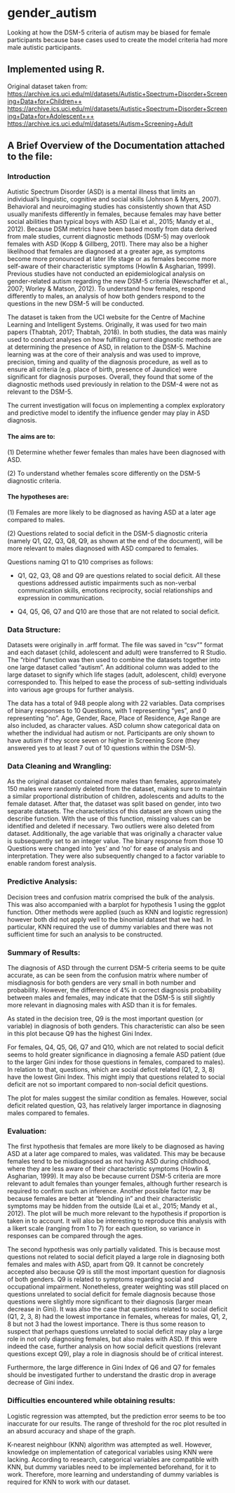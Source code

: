# gender_autism
Looking at how the DSM-5 criteria of autism may be biased for female participants because base cases used to create the model criteria had more male autistic participants. 


## Implemented using R.


Original dataset taken from: 
https://archive.ics.uci.edu/ml/datasets/Autistic+Spectrum+Disorder+Screening+Data+for+Children++
https://archive.ics.uci.edu/ml/datasets/Autistic+Spectrum+Disorder+Screening+Data+for+Adolescent+++ 
https://archive.ics.uci.edu/ml/datasets/Autism+Screening+Adult


## A Brief Overview of the Documentation attached to the file:

### Introduction

Autistic Spectrum Disorder (ASD) is a mental illness that limits an individual’s linguistic,
cognitive and social skills (Johnson & Myers, 2007). Behavioral and neuroimaging studies
has consistently shown that ASD usually manifests differently in females, because
females may have better social abilities than typical boys with ASD (Lai et al., 2015;
Mandy et al., 2012). Because DSM metrics have been based mostly from data derived
from male studies, current diagnostic methods (DSM-5) may overlook females with ASD
(Kopp & Gillberg, 2011). There may also be a higher likelihood that females are
diagnosed at a greater age, as symptoms become more pronounced at later life stage or
as females become more self-aware of their characteristic symptoms (Howlin &
Asgharian, 1999). Previous studies have not conducted an epidemiological analysis on
gender-related autism regarding the new DSM-5 criteria (Newschaffer et al., 2007;
Worley & Matson, 2012). To understand how females, respond differently to males, an
analysis of how both genders respond to the questions in the new DSM-5 will be
conducted.

The dataset is taken from the UCI website for the Centre of Machine Learning and
Intelligent Systems. Originally, it was used for two main papers (Thabtah, 2017; Thabtah,
2018). In both studies, the data was mainly used to conduct analyses on how fulfilling
current diagnostic methods are at determining the presence of ASD, in relation to the
DSM-5. Machine learning was at the core of their analysis and was used to improve,
precision, timing and quality of the diagnosis procedure, as well as to ensure all criteria
(e.g. place of birth, presence of Jaundice) were significant for diagnosis purposes.
Overall, they found that some of the diagnostic methods used previously in relation to
the DSM-4 were not as relevant to the DSM-5.

The current investigation will focus on implementing a complex exploratory and
predictive model to identify the influence gender may play in ASD diagnosis.

#### The aims are to:

(1) Determine whether fewer females than males have been diagnosed with
ASD.

(2) To understand whether females score differently on the DSM-5
diagnostic criteria.


#### The hypotheses are:

(1) Females are more likely to be diagnosed as having ASD at a later age
compared to males.

(2) Questions related to social deficit in the DSM-5 diagnostic criteria
(namely Q1, Q2, Q3, Q8, Q9, as shown at the end of the document), will
be more relevant to males diagnosed with ASD compared to females.

Questions naming Q1 to Q10 comprises as follows:

- Q1, Q2, Q3, Q8 and Q9 are questions related to social deficit. All these
questions addressed autistic impairments such as non-verbal
communication skills, emotions reciprocity, social relationships and
expression in communication.

- Q4, Q5, Q6, Q7 and Q10 are those that are not related to social deficit.


### Data Structure:

Datasets were originally in .arff format. The file was saved in “csv”" format and
each dataset (child, adolescent and adult) were transferred to R Studio. The “rbind”
function was then used to combine the datasets together into one large dataset
called “autism”. An additional column was added to the large dataset to signify
which life stages (adult, adolescent, child) everyone corresponded to. This helped
to ease the process of sub-setting individuals into various age groups for further
analysis.

The data has a total of 948 people along with 22 variables. Data comprises of binary
responses to 10 Questions, with 1 representing “yes”, and 0 representing “no”.
Age, Gender, Race, Place of Residence, Age Range are also included, as character
values. ASD column show categorical data on whether the individual had autism or
not. Participants are only shown to have autism if they score seven or higher in
Screening Score (they answered yes to at least 7 out of 10 questions within the
DSM-5).


### Data Cleaning and Wrangling:

As the original dataset contained more males than females, approximately 150
males were randomly deleted from the dataset, making sure to maintain a similar
proportional distribution of children, adolescents and adults to the female dataset.
After that, the dataset was split based on gender, into two separate datasets.
The characteristics of this dataset are shown using the describe function. With the
use of this function, missing values can be identified and deleted if necessary. Two
outliers were also deleted from dataset. Additionally, the age variable that was
originally a character value is subsequently set to an integer value. The binary
response from those 10 Questions were changed into ‘yes’ and ‘no’ for ease of
analysis and interpretation. They were also subsequently changed to a factor
variable to enable random forest analysis.


### Predictive Analysis:

Decision trees and confusion matrix comprised the bulk of the analysis. This was
also accompanied with a barplot for hypothesis 1 using the ggplot function. Other
methods were applied (such as KNN and logistic regression) however both did not
apply well to the binomial dataset that we had. In particular, KNN required the use
of dummy variables and there was not sufficient time for such an analysis to be
constructed.


### Summary of Results:

The diagnosis of ASD through the current DSM-5 criteria seems to be quite
accurate, as can be seen from the confusion matrix where number of
misdiagnosis for both genders are very small in both number and probability.
However, the difference of 4% in correct diagnosis probability between males
and females, may indicate that the DSM-5 is still slightly more relevant in
diagnosing males with ASD than it is for females.

As stated in the decision tree, Q9 is the most important question (or variable) in diagnosis
of both genders. This characteristic can also be seen in this plot because Q9 has the
highest Gini Index.

For females, Q4, Q5, Q6, Q7 and Q10, which are not related to social deficit seems to
hold greater significance in diagnosing a female ASD patient (due to the larger Gini
index for those questions in females, compared to males). In relation to that,
questions, which are social deficit related (Q1, 2, 3, 8) have the lowest Gini Index. This
might imply that questions related to social deficit are not so important compared to
non-social deficit questions.

The plot for males suggest the similar condition as females. However, social deficit
related question, Q3, has relatively larger importance in diagnosing males compared to
females.


### Evaluation:


The first hypothesis that females are more likely to be diagnosed as having ASD at a later
age compared to males, was validated. This may be because females tend to be
misdiagnosed as not having ASD during childhood, where they are less aware of their
characteristic symptoms (Howlin & Asgharian, 1999). It may also be because current
DSM-5 criteria are more relevant to adult females than younger females, although further
research is required to confirm such an inference. Another possible factor may be
because females are better at “blending in” and their characteristic symptoms may be
hidden from the outside (Lai et al., 2015; Mandy et al., 2012).
The plot will be much more relevant to the hypothesis if proportion is taken in to account.
It will also be interesting to reproduce this analysis with a likert scale (ranging from 1 to 7)
for each question, so variance in responses can be compared through the ages.


The second hypothesis was only partially validated. This is because most questions not
related to social deficit played a large role in diagnosing both females and males with
ASD, apart from Q9. It cannot be concretely accepted also because Q9 is still the most
important question for diagnosis of both genders. Q9 is related to symptoms regarding
social and occupational impairment. Nonetheless, greater weighting was still placed on
questions unrelated to social deficit for female diagnosis because those questions were
slightly more significant to their diagnosis (larger mean decrease in Gini). It was also the
case that questions related to social deficit (Q1, 2, 3, 8) had the lowest importance in
females, whereas for males, Q1, 2, 8 but not 3 had the lowest importance. There is thus
some reason to suspect that perhaps questions unrelated to social deficit may play a large
role in not only diagnosing females, but also males with ASD. If this were indeed the case,
further analysis on how social deficit questions (relevant questions except Q9), play a role
in diagnosis should be of critical interest.

Furthermore, the large difference in Gini Index of Q6 and Q7 for females should be
investigated further to understand the drastic drop in average decrease of Gini index.


### Difficulties encountered while obtaining results:

Logistic regression was attempted, but the prediction error seems to be too
inaccurate for our results. The range of threshold for the roc plot resulted in an
absurd accuracy and shape of the graph.

K-nearest neighbour (KNN) algorithm was attempted as well. However, knowledge on
implementation of categorical variables using KNN were lacking. According to
research, categorical variables are compatible with KNN, but dummy variables need
to be implemented beforehand, for it to work. Therefore, more learning and
understanding of dummy variables is required for KNN to work with our dataset.

